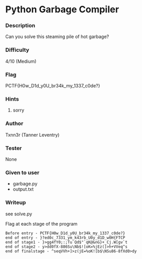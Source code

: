 # Python Garbage Compiler

### Description
Can you solve this steaming pile of hot garbage?

### Difficulty
4/10 (Medium)

### Flag
PCTF{H0w_D1d_y0U_br34k_my_1337_c0de?}

### Hints
1. sorry

### Author
Txnn3r (Tanner Leventry)

### Tester
None

### Given to user
- garbage.py
- output.txt

### Writeup

see solve.py

Flag at each stage of the program
```
Before entry - PCTF{H0w_D1d_y0U_br34k_my_1337_c0de?}
end of entry - }?ed0c_7331_ym_k43rb_U0y_d1D_w0H{FTCP
end of stage1 - }>gg4fY0;:;Tu`Qd$"`qK@&nG}+_Cj.W[gv`t
end of stage2 - y>dd0fX-886Su\Nb$![oK=%jEz(]>h+VVeq^s
end of finalstage - ^seqVVh+]>z(jE=%oK![b$\NSu86-8fXd0>dy
```
